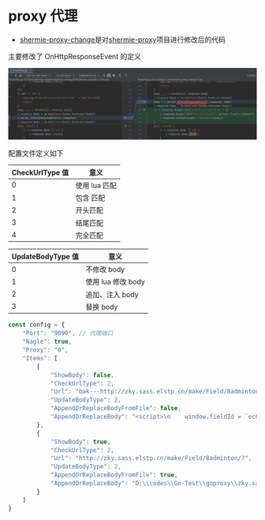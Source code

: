 # proxy 代理

- [shermie-proxy-change](./shermie-proxy-change)是对[shermie-proxy](https://github.com/kxg3030/shermie-proxy)项目进行修改后的代码

主要修改了 OnHttpResponseEvent 的定义

![img.png](img.png)

配置文件定义如下

| CheckUrlType 值 | 意义 |
|----------------| -------- |
| 0              | 使用 lua 匹配|
| 1              | 包含 匹配|
| 2              | 开头匹配|
| 3              | 结尾匹配|
| 4              | 完全匹配|

| UpdateBodyType 值 | 意义 |
|------------------| -------- |
| 0                | 不修改 body|
| 1                | 使用 lua 修改 body|
| 2                | 追加、注入 body|
| 3                | 替换 body|

```javascript
const config = {
    "Port": "9090", // 代理端口
    "Nagle": true,
    "Proxy": "0",
    "Items": [
        {
            "ShowBody": false,
            "CheckUrlType": 2,
            "Url": "bak---http://zky.sass.elstp.cn/make/Field/Badminton/?",
            "UpdateBodyType": 2,
            "AppendOrReplaceBodyFromFile": false,
            "AppendOrReplaceBody": "<script>\n    window.fieldId = `ec640b11-140f-4377-2b56-3f6e011afec10\nec640b11-140f-4377-2b56-3f6e011afec11\nec640b11-140f-4377-2b56-3f6e011afec12\nec640b11-140f-4377-2b56-3f6e011afec13\nec640b11-140f-4377-2b56-3f6e011afec14\n`.split('\\n').map(_=>_.trim());\n\n    window.reqTime = 0;\n    $(function () {\n        $('.page__bd').before(`<div class=\"\" id=\"my_message\"></div>`)\n        $('#my_message').html(\"\");\n        // $('#my_message').append(`<textarea placeholder=\"订单备注\" id=\"remarks\" rows=\"3\" style=\"height: 20px;\"></textarea>`);\n        function showMsg(msg,name) {\n            name = name || '请求结果';\n            $('#my_message').append(\n                `<div className=\"weui-cell weui-cell_active\">\n                    <div className=\"weui-cell__hd\"><label className=\"weui-label\">${name}</label></div>\n                    <div className=\"weui-cell__bd\">\n                        <div className=\"weui-input\"><span style=\"color:white;background: black;\">${msg}</span></div>\n                    </div>\n                </div>`);\n        };\n        showMsg('开始',\"消息\");\n        window.alert = showMsg;\n        window.confirm = () => true;\n        var _ajax = $.ajax;\n        $.ajax = function (opt) {\n            // alert(JSON.stringify(opt));\n            showMsg('$.ajax',\"消息\");\n            _ajax({\n                ...opt,\n                data: {\n                    ...opt.data,\n                    field_id: window.fieldId[window.reqTime],\n                },\n                success(data) {\n                    if (data.code === 0) {\n                        showMsg(data.code,`请求成功了`);\n                    } else {\n                        showMsg(data.code,`第${window.reqTime}次请求`);\n                        nextTo();\n                    }\n                },\n                error() {\n                    showMsg(\"error-error\",`请求结束`);\n                }\n            });\n        };\n        function nextTo() {\n            showMsg('nextTo',\"消息\");\n            if (window.reqTime === window.fieldId.length) {\n                showMsg(\"全部尝试结束\",`主体部分`);\n            } else {\n                showMsg('nextTo-else',\"消息\");\n                setTimeout(() => {\n                    showMsg('nextTo-setTimeout',\"消息\");\n                    $('#btn').click();\n                    window.reqTime++;\n                },1000);\n            }\n        };\n        setTimeout(nextTo,1000);\n    });\n</script>"
        },
        {
            "ShowBody": true,
            "CheckUrlType": 2,
            "Url": "http://zky.sass.elstp.cn/make/Field/Badminton/?",
            "UpdateBodyType": 2,
            "AppendOrReplaceBodyFromFile": true,
            "AppendOrReplaceBody": "D:\\codes\\Go-Test\\goproxy\\zky.sass.elstp.cn.html"
        }
    ]
}
```
